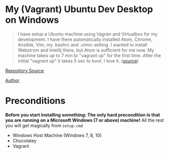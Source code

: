 # My (Vagrant) Ubuntu Dev Desktop on Windows

> I have setup a Ubuntu machine using Vagran and Virtualbox for my development. I have there automatically installed Atom, Chrome, Ansible, Vim, my .bashrc and .vimrc setting. I wanted to install Webstrom and Intellij there, but Atom is sufficient for me now. My machine takes up to 7 min to "vagrant up" for the first time. After the initial "vagrant up" it takes 5 sec to boot. I love it. ([source](http://stackoverflow.com/questions/16647069/should-i-use-vagrant-or-docker-for-creating-an-isolated-environment#comment60238918_21314566))

[Repository Source](https://github.com/Tset-Noitamotua/my-ubuntu)

[Author](https://github.com/Tset-Noitamotua)


#  Preconditions
**Before you start installing something: The only hard precondition
is that you are running on a Microsoft Windows (7 or above) machine!**
All the rest you will get magically from `setup.cmd`


- Windows Host Machine (Windows 7, 8, 10)
- Chocolatey
- Vagrant

